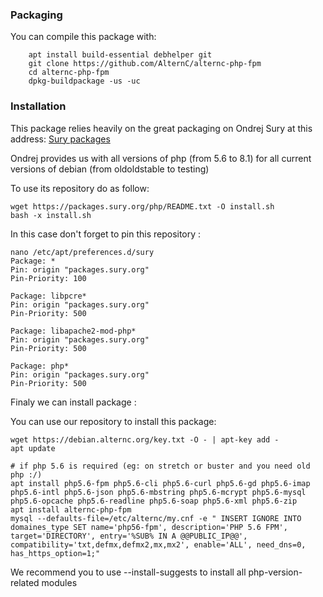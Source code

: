 ### Packaging ###

You can compile this package with:

```
    apt install build-essential debhelper git
    git clone https://github.com/AlternC/alternc-php-fpm
    cd alternc-php-fpm
    dpkg-buildpackage -us -uc
```

### Installation ###

This package relies heavily on the great packaging on Ondrej Sury at this address: [Sury packages](https://deb.sury.org/)

Ondrej provides us with all versions of php (from 5.6 to 8.1) for all current versions of debian (from oldoldstable to testing)

To use its repository do as follow:

```
wget https://packages.sury.org/php/README.txt -O install.sh
bash -x install.sh
```

In this case don't forget to pin this repository :
```
nano /etc/apt/preferences.d/sury
Package: *
Pin: origin "packages.sury.org"
Pin-Priority: 100

Package: libpcre*
Pin: origin "packages.sury.org"
Pin-Priority: 500

Package: libapache2-mod-php*
Pin: origin "packages.sury.org"
Pin-Priority: 500

Package: php*
Pin: origin "packages.sury.org"
Pin-Priority: 500
```

Finaly we can install package :


You can use our repository to install this package:

```
wget https://debian.alternc.org/key.txt -O - | apt-key add - 
apt update

# if php 5.6 is required (eg: on stretch or buster and you need old php :/)
apt install php5.6-fpm php5.6-cli php5.6-curl php5.6-gd php5.6-imap php5.6-intl php5.6-json php5.6-mbstring php5.6-mcrypt php5.6-mysql php5.6-opcache php5.6-readline php5.6-soap php5.6-xml php5.6-zip
apt install alternc-php-fpm
mysql --defaults-file=/etc/alternc/my.cnf -e " INSERT IGNORE INTO domaines_type SET name='php56-fpm', description='PHP 5.6 FPM', target='DIRECTORY', entry='%SUB% IN A @@PUBLIC_IP@@', compatibility='txt,defmx,defmx2,mx,mx2', enable='ALL', need_dns=0, has_https_option=1;"
```

We recommend you to use --install-suggests to install all php-version-related modules

